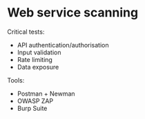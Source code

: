 # Web service scanning

Critical tests:

* API authentication/authorisation
* Input validation
* Rate limiting
* Data exposure

Tools:

* Postman + Newman
* OWASP ZAP
* Burp Suite

